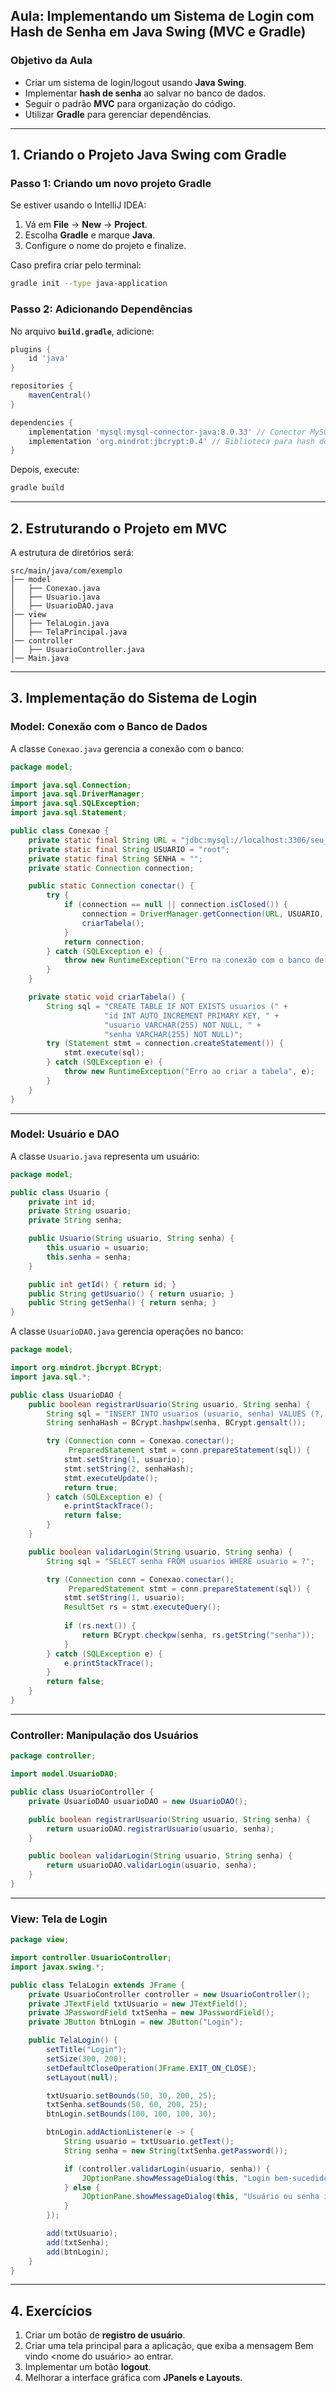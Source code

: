 ## **Aula: Implementando um Sistema de Login com Hash de Senha em Java Swing (MVC e Gradle)**

### **Objetivo da Aula**
- Criar um sistema de login/logout usando **Java Swing**.
- Implementar **hash de senha** ao salvar no banco de dados.
- Seguir o padrão **MVC** para organização do código.
- Utilizar **Gradle** para gerenciar dependências.

---

## **1. Criando o Projeto Java Swing com Gradle**

### **Passo 1: Criando um novo projeto Gradle**
Se estiver usando o IntelliJ IDEA:
1. Vá em **File** → **New** → **Project**.
2. Escolha **Gradle** e marque **Java**.
3. Configure o nome do projeto e finalize.

Caso prefira criar pelo terminal:
```sh
gradle init --type java-application
```

### **Passo 2: Adicionando Dependências**
No arquivo **`build.gradle`**, adicione:

```gradle
plugins {
    id 'java'
}

repositories {
    mavenCentral()
}

dependencies {
    implementation 'mysql:mysql-connector-java:8.0.33' // Conector MySQL
    implementation 'org.mindrot:jbcrypt:0.4' // Biblioteca para hash de senha
}
```

Depois, execute:
```sh
gradle build
```

---

## **2. Estruturando o Projeto em MVC**
A estrutura de diretórios será:

```
src/main/java/com/exemplo
│── model
│   ├── Conexao.java
│   ├── Usuario.java
│   ├── UsuarioDAO.java
│── view
│   ├── TelaLogin.java
│   ├── TelaPrincipal.java
│── controller
│   ├── UsuarioController.java
│── Main.java
```

---

## **3. Implementação do Sistema de Login**

### **Model: Conexão com o Banco de Dados**

A classe `Conexao.java` gerencia a conexão com o banco:

```java
package model;

import java.sql.Connection;
import java.sql.DriverManager;
import java.sql.SQLException;
import java.sql.Statement;

public class Conexao {
    private static final String URL = "jdbc:mysql://localhost:3306/seu_banco";
    private static final String USUARIO = "root";
    private static final String SENHA = "";
    private static Connection connection;

    public static Connection conectar() {
        try {
            if (connection == null || connection.isClosed()) {
                connection = DriverManager.getConnection(URL, USUARIO, SENHA);
                criarTabela();
            }
            return connection;
        } catch (SQLException e) {
            throw new RuntimeException("Erro na conexão com o banco de dados", e);
        }
    }

    private static void criarTabela() {
        String sql = "CREATE TABLE IF NOT EXISTS usuarios (" +
                     "id INT AUTO_INCREMENT PRIMARY KEY, " +
                     "usuario VARCHAR(255) NOT NULL, " +
                     "senha VARCHAR(255) NOT NULL)";
        try (Statement stmt = connection.createStatement()) {
            stmt.execute(sql);
        } catch (SQLException e) {
            throw new RuntimeException("Erro ao criar a tabela", e);
        }
    }
}
```

---

### **Model: Usuário e DAO**

A classe `Usuario.java` representa um usuário:

```java
package model;

public class Usuario {
    private int id;
    private String usuario;
    private String senha;

    public Usuario(String usuario, String senha) {
        this.usuario = usuario;
        this.senha = senha;
    }

    public int getId() { return id; }
    public String getUsuario() { return usuario; }
    public String getSenha() { return senha; }
}
```

A classe `UsuarioDAO.java` gerencia operações no banco:

```java
package model;

import org.mindrot.jbcrypt.BCrypt;
import java.sql.*;

public class UsuarioDAO {
    public boolean registrarUsuario(String usuario, String senha) {
        String sql = "INSERT INTO usuarios (usuario, senha) VALUES (?, ?)";
        String senhaHash = BCrypt.hashpw(senha, BCrypt.gensalt());

        try (Connection conn = Conexao.conectar();
             PreparedStatement stmt = conn.prepareStatement(sql)) {
            stmt.setString(1, usuario);
            stmt.setString(2, senhaHash);
            stmt.executeUpdate();
            return true;
        } catch (SQLException e) {
            e.printStackTrace();
            return false;
        }
    }

    public boolean validarLogin(String usuario, String senha) {
        String sql = "SELECT senha FROM usuarios WHERE usuario = ?";

        try (Connection conn = Conexao.conectar();
             PreparedStatement stmt = conn.prepareStatement(sql)) {
            stmt.setString(1, usuario);
            ResultSet rs = stmt.executeQuery();
            
            if (rs.next()) {
                return BCrypt.checkpw(senha, rs.getString("senha"));
            }
        } catch (SQLException e) {
            e.printStackTrace();
        }
        return false;
    }
}
```

---

### **Controller: Manipulação dos Usuários**

```java
package controller;

import model.UsuarioDAO;

public class UsuarioController {
    private UsuarioDAO usuarioDAO = new UsuarioDAO();

    public boolean registrarUsuario(String usuario, String senha) {
        return usuarioDAO.registrarUsuario(usuario, senha);
    }

    public boolean validarLogin(String usuario, String senha) {
        return usuarioDAO.validarLogin(usuario, senha);
    }
}
```

---

### **View: Tela de Login**

```java
package view;

import controller.UsuarioController;
import javax.swing.*;

public class TelaLogin extends JFrame {
    private UsuarioController controller = new UsuarioController();
    private JTextField txtUsuario = new JTextField();
    private JPasswordField txtSenha = new JPasswordField();
    private JButton btnLogin = new JButton("Login");

    public TelaLogin() {
        setTitle("Login");
        setSize(300, 200);
        setDefaultCloseOperation(JFrame.EXIT_ON_CLOSE);
        setLayout(null);

        txtUsuario.setBounds(50, 30, 200, 25);
        txtSenha.setBounds(50, 60, 200, 25);
        btnLogin.setBounds(100, 100, 100, 30);

        btnLogin.addActionListener(e -> {
            String usuario = txtUsuario.getText();
            String senha = new String(txtSenha.getPassword());

            if (controller.validarLogin(usuario, senha)) {
                JOptionPane.showMessageDialog(this, "Login bem-sucedido!");
            } else {
                JOptionPane.showMessageDialog(this, "Usuário ou senha incorretos");
            }
        });

        add(txtUsuario);
        add(txtSenha);
        add(btnLogin);
    }
}
```

---

## **4. Exercícios**
1. Criar um botão de **registro de usuário**.
2. Criar uma tela principal para a aplicação, que exiba a mensagem Bem vindo <nome do usuário> ao entrar.
3. Implementar um botão **logout**.
4. Melhorar a interface gráfica com **JPanels e Layouts**.

